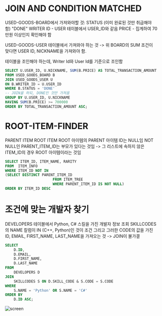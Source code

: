 # JOIN AND CONDITION MATCHED

USED-GOODS-BOARD에서 가져와야할 것: STATUS (이미 완료된 것만 취급해야 함) "DONE"
WRITER ID - USER 테이블에서 USER_ID와 같음
PRICE - 집계하여 70만원 이상인지 확인해야 함

USED-GOODS-USER 테이블에서 가져와야 하는 것
-> 위 BOARD의 SUM 조건이 맞다면 USER ID, NICKNAME을 가져와야 함.

테이블을 조인해야 하는데, Writer Id와 User Id를 기준으로 조인함


``` sql
SELECT U.USER_ID, U.NICKNAME, SUM(B.PRICE) AS TOTAL_TRANSACTION_AMOUNT
FROM USED_GOODS_BOARD B
JOIN USED_GOODS_USER U
ON B.WRITER_ID = U.USER_ID
WHERE B.STATUS = 'DONE'
-- JOIN을 하되, DONE인 것만 가져옴
GROUP BY U.USER_ID, U.NICKNAME
HAVING SUM(B.PRICE) >= 700000
ORDER BY TOTAL_TRANSACTION_AMOUNT ASC;

```

# ROOT-ITEM-FINDER

PARENT ITEM
ROOT ITEM
ROOT 아이템의 PARENT 아이템 ID는 NULL임
NOT NULL인 PARENT_ITEM_ID는 부모가 있다는 것임
-> 그 리스트에 속하지 않은 ITEM_ID의 경우 ROOT 아이템이라는 것임

``` sql
SELECT ITEM_ID, ITEM_NAME, RARITY
FROM  ITEM_INFO 
WHERE ITEM_ID NOT IN 
(SELECT DISTINCT PARENT_ITEM_ID
                      FROM ITEM_TREE
                      WHERE PARENT_ITEM_ID IS NOT NULL)
ORDER BY ITEM_ID DESC
```

# 조건에 맞는 개발자 찾기

DEVELOPERS 테이블에서 Python, C# 스킬을 가진 개발자 정보 조회
SKILLCODES의 NAME 칼럼이 IN (C++, Python)인 것이 조건
그리고 그러한 CODE의 값을 가진 ID, EMAIL, FIRST_NAME, LAST_NAME을 가져오는 것
-> JOIN이 불가결

```sql
SELECT 
    D.ID,
    D.EMAIL,
    D.FIRST_NAME,
    D.LAST_NAME
FROM 
    DEVELOPERS D
JOIN 
    SKILLCODES S ON D.SKILL_CODE & S.CODE = S.CODE
WHERE 
    S.NAME = 'Python' OR S.NAME = 'C#'
ORDER BY 
    D.ID ASC;
```

![screen](https://github.com/yousrchive/Today-I-Learned/blob/main/SQL/img/%E1%84%89%E1%85%B3%E1%84%8F%E1%85%B3%E1%84%85%E1%85%B5%E1%86%AB%E1%84%89%E1%85%A3%E1%86%BA%202024-10-01%20%E1%84%8B%E1%85%A9%E1%84%92%E1%85%AE%209.12.55.png?raw=true)